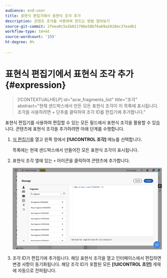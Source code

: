 ```yaml
---
audience: end-user
title: 표현식 편집기에서 표현식 조각 추가
description: 콘텐츠 조각을 사용하여 만드는 방법 알아보기
source-git-commit: 2feea0c5a1b021786e58bf6a69a2018ec37ea4b1
workflow-type: tm+mt
source-wordcount: '155'
ht-degree: 0%

---
```


# 표현식 편집기에서 표현식 조각 추가 {#expression}

>[!CONTEXTUALHELP]
>id="acw_fragments_list"
>title="조각"
>abstract="현재 샌드박스에서 만든 모든 표현식 조각이 이 목록에 표시됩니다. 조각을 사용하려면 + 단추를 클릭하여 조각 ID를 편집기에 추가합니다."

<!-- pas vu dans l'UI-->

표현식 편집기를 사용하여 편집할 수 있는 모든 필드에서 표현식 조각을 활용할 수 있습니다. 콘텐츠에 표현식 조각을 추가하려면 아래 단계를 수행합니다.

1. [식 편집기](../personalization/gs-personalization.md)를 열고 왼쪽 창에서 **[!UICONTROL 조각]** 메뉴를 선택합니다.

   목록에는 현재 샌드박스에서 만들어진 모든 표현식 조각이 표시됩니다.

1. 표현식 조각 옆에 있는 `+` 아이콘을 클릭하여 콘텐츠에 추가합니다.

   ![](assets/fragment-add-expression.png)

1. 조각 ID가 편집기에 추가됩니다. 해당 표현식 조각을 열고 인터페이스에서 편집하면 변경 사항이 동기화됩니다. 해당 조각 ID가 포함된 모든 **[!UICONTROL 초안]** 게재에 자동으로 전파됩니다.
